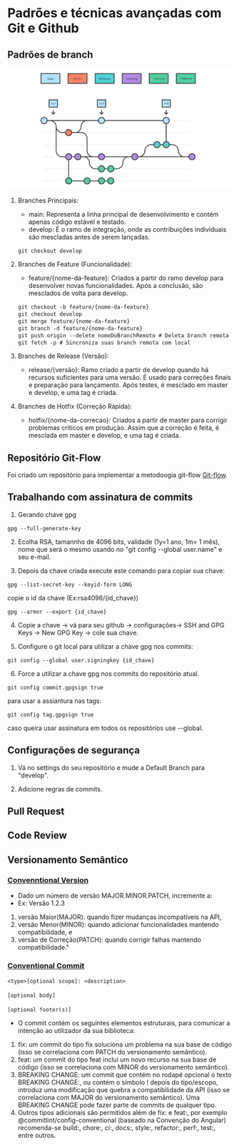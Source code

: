 # Padrões e técnicas avançadas com Git e Github
## Padrões de branch
![](https://github.com/PedroGuilhermeSilv/full-cycle/blob/main/aulas/git-github/img/gitflow.png)

1. Branches Principais:
    - main: Representa a linha principal de desenvolvimento e contém apenas código estável e testado.
    - develop: É o ramo de integração, onde as contribuições individuais são mescladas antes de serem lançadas.
    ```
    git checkout develop
    ```
2. Branches de Feature (Funcionalidade):
    - feature/{nome-da-feature}: Criados a partir do ramo develop para desenvolver novas funcionalidades. Após a conclusão, são mesclados de volta para develop.
    ```
    git checkout -b feature/{nome-da-feature}
    git checkout develop
    git merge feature/{nome-da-feature}
    git branch -d feature/{nome-da-feature}
    git push origin --delete nomeDoBranchRemoto # Deleta branch remota
    git fetch -p # Sincroniza suas branch remota com local
    ```


3. Branches de Release (Versão):
    - release/{versão}: Ramo criado a partir de develop quando há recursos suficientes para uma versão. É usado para correções finais e preparação para lançamento. Após testes, é mesclado em master e develop, e uma tag é criada.
                
4. Branches de Hotfix (Correção Rápida):
    - hotfix/{nome-da-correcao}: Criados a partir de master para corrigir problemas críticos em produção. Assim que a correção é feita, é mesclada em master e develop, e uma tag é criada.

## Repositório Git-Flow
Foi criado um repositório para implementar a metodoogia git-flow [Git-flow](https://github.com/PedroGuilhermeSilv/git-flow).


## Trabalhando com assinatura de commits
1. Gerando chave gpg 
```
gpg --full-generate-key
```
2. Ecolha RSA, tamannho de 4096 bits, validade (1y=1 ano, 1m= 1 mês), nome que será o mesmo usando no "git config --global user.name" e seu e-mail.

3. Depois da chave criada execute este comando para copiar sua chave:
```
gpg --list-secret-key --keyid-form LONG
```
copie o id da chave (Ex:rsa4096/{id_chave})

```
gpg --armor --export {id_chave}
```

4. Copie a chave -> vá para seu github -> configurações-> SSH and GPG Keys -> New GPG Key -> cole sua chave.

5. Configure o git local para utilizar a chave gpg nos commits:
```
git config --global user.signingkey {id_chave}
```
6. Force a utilizar a chave gpg nos commits do repositório atual.
```
git config commit.gpgsign true
```
para usar a assiantura nas tags:
```
git config tag.gpgsign true
```
caso queira usar assinatura em todos os repositórios use --global.

## Configurações de segurança
1. Vá no settings do seu repositório e mude a Default Branch para "develop".

2. Adicione regras de commits.

## Pull Request


## Code Review

## Versionamento Semântico
### [Convenntional Version](https://semver.org/lang/pt-BR/)
- Dado um número de versão MAJOR.MINOR.PATCH, incremente a:
- Ex: Versão 1.2.3
1. versão Maior(MAJOR): quando fizer mudanças incompatíveis na API,
2. versão Menor(MINOR): quando adicionar funcionalidades mantendo compatibilidade, e
3. versão de Correção(PATCH): quando corrigir falhas mantendo compatibilidade."

### [Conventional Commit](https://www.conventionalcommits.org/en/v1.0.0/)
```
<type>[optional scope]: <description>

[optional body]

[optional footer(s)] 
```
- O commit contém os seguintes elementos estruturais, para comunicar a intenção ao utilizador da sua biblioteca:

1. fix: um commit do tipo fix soluciona um problema na sua base de código (isso se correlaciona com PATCH do versionamento semântico).
2. feat: um commit do tipo feat inclui um novo recurso na sua base de código (isso se correlaciona com MINOR do versionamento semântico).
3. BREAKING CHANGE: um commit que contém no rodapé opcional o texto BREAKING CHANGE:, ou contém o símbolo ! depois do tipo/escopo, introduz uma modificação que quebra a compatibilidade da API (isso se correlaciona com MAJOR do versionamento semântico). Uma BREAKING CHANGE pode fazer parte de commits de qualquer tipo.
4. Outros tipos adicionais são permitidos além de fix: e feat:, por exemplo @commitlint/config-conventional (baseado na Convenção do Angular) recomenda-se build:, chore:, ci:, docs:, style:, refactor:, perf:, test:, entre outros.
